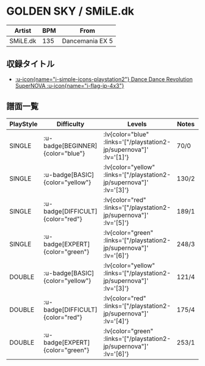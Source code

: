 # GOLDEN SKY / SMiLE.dk

|Artist|BPM|From|
|------|---|----|
|SMiLE.dk|135|Dancemania EX 5|

## 収録タイトル

- [ :u-icon{name="i-simple-icons-playstation2"} Dance Dance Revolution SuperNOVA :u-icon{name="i-flag-jp-4x3"} ](/playstation2-jp/supernova)

## 譜面一覧

|PlayStyle|Difficulty|Levels|Notes|Movie|
|---------|----------|------|-----|-----|
|SINGLE| :u-badge[BEGINNER]{color="blue"} | :lv{color="blue" :links='["/playstation2-jp/supernova"]' :lv='[1]'} |70/0||
|SINGLE| :u-badge[BASIC]{color="yellow"} | :lv{color="yellow" :links='["/playstation2-jp/supernova"]' :lv='[3]'} |130/2||
|SINGLE| :u-badge[DIFFICULT]{color="red"} | :lv{color="red" :links='["/playstation2-jp/supernova"]' :lv='[5]'} |189/1||
|SINGLE| :u-badge[EXPERT]{color="green"} | :lv{color="green" :links='["/playstation2-jp/supernova"]' :lv='[6]'} |248/3||
|DOUBLE| :u-badge[BASIC]{color="yellow"} | :lv{color="yellow" :links='["/playstation2-jp/supernova"]' :lv='[3]'} |121/4||
|DOUBLE| :u-badge[DIFFICULT]{color="red"} | :lv{color="red" :links='["/playstation2-jp/supernova"]' :lv='[4]'} |175/4||
|DOUBLE| :u-badge[EXPERT]{color="green"} | :lv{color="green" :links='["/playstation2-jp/supernova"]' :lv='[6]'} |253/1||
